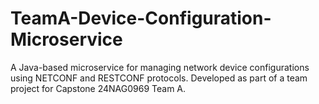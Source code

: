 # TeamA-Device-Configuration-Microservice
A Java-based microservice for managing network device configurations using NETCONF and RESTCONF protocols. Developed as part of a team project for Capstone 24NAG0969 Team A.
